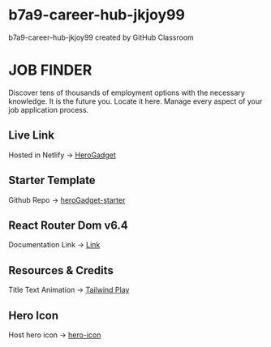# b7a9-career-hub-jkjoy99
b7a9-career-hub-jkjoy99 created by GitHub Classroom
# JOB FINDER

 Discover tens of thousands of employment options with the necessary knowledge. It is the future you. Locate it here. Manage every aspect of your job application process.

## Live Link
Hosted in Netlify -> [HeroGadget]([https://herogadget.netlify.app/](https://inquisitive-moxie-f36a49.netlify.app))


## Starter Template
Github Repo -> [heroGadget-starter](https://github.com/Porgramming-Hero-web-course/b7a9-career-hub-jkjoy99)


## React Router Dom v6.4 
Documentation Link -> [Link](https://reactrouter.com/en/main/start/overview)


## Resources & Credits

Title Text Animation -> [Tailwind Play](https://play.tailwindcss.com/VCZwwz1e3R)

## Hero Icon

Host hero icon -> [hero-icon](https://heroicons.com/)
